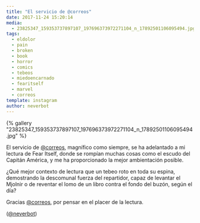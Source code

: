 ```yaml
---
title: "El servicio de @correos"
date: 2017-11-24 15:20:14
media: 
  - 23825347_159353737897107_197696373972271104_n_17892501106095494.jpg
tags: 
  - eldolor
  - pain
  - broken
  - book
  - horror
  - comics
  - tebeos
  - miedoencarnado
  - fearitself
  - marvel
  - correos
template: instagram
author: neverbot
---
```


{% gallery "23825347_159353737897107_197696373972271104_n_17892501106095494.jpg" %}

El servicio de [@correos](https://instagram.com/correos), magnífico como siempre, se ha adelantado a mi lectura de Fear Itself, donde se rompían muchas cosas como el escudo del Capitán América, y me ha proporcionado la mejor ambientación posible.

¿Qué mejor contexto de lectura que un tebeo roto en toda su espina, demostrando la descomunal fuerza del repartidor, capaz de levantar el Mjolnir o de reventar el lomo de un libro contra el fondo del buzón, según el día?

Gracias [@correos](https://instagram.com/correos), por pensar en el placer de la lectura.

([@neverbot](https://instagram.com/neverbot))
